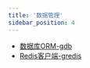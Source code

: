 ```yaml
---
title: '数据管理'
sidebar_position: 4
---
```


- [数据库ORM-gdb](output/goframe-v2.4-md/组件列表/数据管理/数据库ORM-gdb)
- [Redis客户端-gredis](output/goframe-v2.4-md/组件列表/数据管理/Redis客户端-gredis)